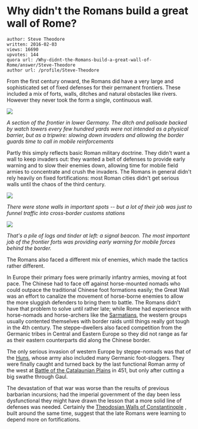 # Why didn't the Romans build a great wall of Rome?

	author: Steve Theodore
	written: 2016-02-03
	views: 16690
	upvotes: 144
	quora url: /Why-didnt-the-Romans-build-a-great-wall-of-Rome/answer/Steve-Theodore
	author url: /profile/Steve-Theodore


From the first century onward, the Romans did have a very large and sophisticated set of fixed defenses for their permanent frontiers. These included a mix of forts, walls, ditches and natural obstacles like rivers. However they never took the form a single, continuous wall.

![](https://qph.fs.quoracdn.net/main-qimg-61da7c3b4a4e36718c7cc19e22ff7a0d-c)

_A section of the frontier in lower Germany. The ditch and palisade backed by watch towers every few hundred yards were not intended as a physical barrier, but as a tripwire: slowing down invaders and allowing the border guards time to call in mobile reinforcements_  

Partly this simply reflects basic Roman military doctrine. They didn't want a wall to keep invaders out: they wanted a belt of defenses to provide early warning and to slow their enemies down, allowing time for mobile field armies to concentrate and crush the invaders. The Romans in general didn't rely heavily on fixed fortifications: most Roman cities didn't get serious walls until the chaos of the third century. 

![](https://qph.fs.quoracdn.net/main-qimg-2b89069bba86e0c255e56195839e7cff-c)

_There were stone walls in important spots -- but a lot of their job was just to funnel traffic into cross-border customs stations_ 

![](https://qph.fs.quoracdn.net/main-qimg-15cc0922fb2436099ea27b5be9f0b3c5-c)

_That's a pile of logs and tinder at left: a signal beacon. The most important job of the frontier forts was providing early warning for mobile forces behind the border._ 

The Romans also faced a different mix of enemies, which made the tactics rather different. 

 In Europe their primary foes were primarily infantry armies, moving at foot pace. The Chinese had to face off against horse-mounted nomads who could outpace the traditional Chinese foot formations easily; the Great Wall was an effort to canalize the movement of horse-borne enemies to allow the more sluggish defenders to bring them to battle. The Romans didn't have that problem to solve until rather late; while Rome had experience with horse-nomads and horse-archers like the [Sarmatians](https://en.wikipedia.org/wiki/Sarmatians), the western groups usually contented themselves with border raids until things really got tough in the 4th century. The steppe-dwellers also faced competition from the Germanic tribes in Central and Eastern Europe so they did not range as far as their eastern counterparts did along the Chinese border. 

The only serious invasion of western Europe by steppe-nomads was that of the [Huns](https://en.wikipedia.org/wiki/Huns), whose army also included many Germanic foot-sloggers. They were finally caught and turned back by the last functional Roman army of the west at [Battle of the Catalaunian Plains](https://en.wikipedia.org/wiki/Battle_of_the_Catalaunian_Plains) in 451, but only after cutting a big swathe through Gaul. 

 The devastation of that war was worse than the results of previous barbarian incursions; had the imperial government of the day been less dysfunctional they might have drawn the lesson that a more solid line of defenses was needed. Certainly the [Theodosian Walls of Constantinople](https://en.wikipedia.org/wiki/Walls_of_Constantinople) , built around the same time, suggest that the late Romans were learning to depend more on fortifications. 

